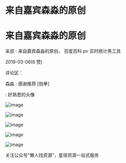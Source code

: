 # 来自嘉宾森淼的原创

# 来自嘉宾森淼的原创

呆叔 : 来自嘉宾森淼的原创， 百度百科 pv 实时统计黑工具

2019-03-06(6 赞)

评论区：

森淼 : 感谢推荐 [抱拳]

: 好熟悉的头像

![image](img/Image_112.png)

![image](img/Image_113.png)

![image](img/Image_114.png)

![image](img/Image_115.png)

![image](img/Image_116.png)

关注公众号"懒人找资源"，星球资源一站式服务
